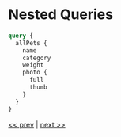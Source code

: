 # Nested Queries

```graphql
query {
  allPets {
    name
    category
    weight
    photo {
      full
      thumb
    }
  }
}
```

[<< prev](https://github.com/MoonHighway/sample-instructor-guide/blob/master/instructor-notes/AM1-QueryLanguage/02-pet-library-enums.md) | [next >>](https://github.com/MoonHighway/sample-instructor-guide/blob/master/instructor-notes/AM1-QueryLanguage/04-pet-library-args.md)

